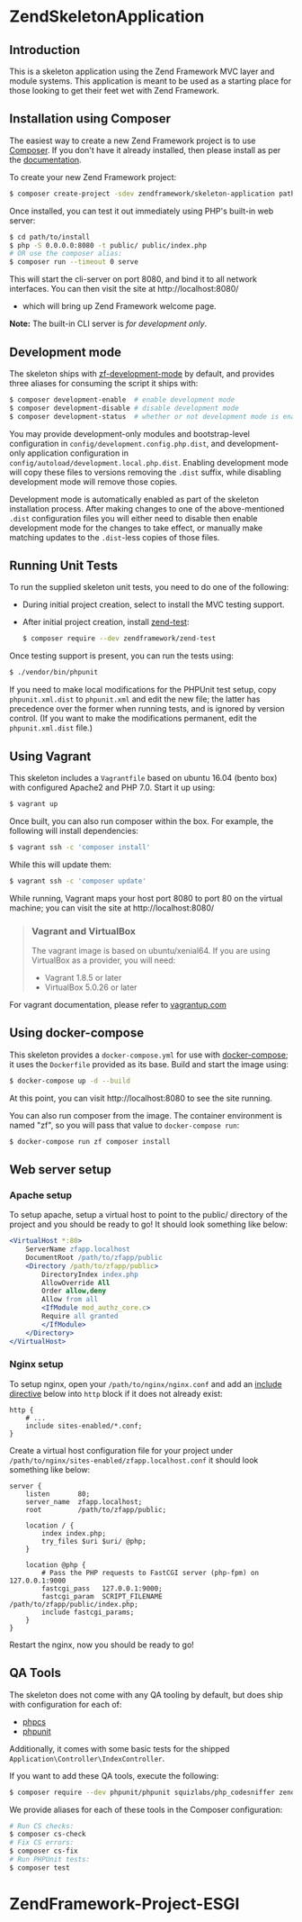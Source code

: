 # ZendSkeletonApplication

## Introduction

This is a skeleton application using the Zend Framework MVC layer and module
systems. This application is meant to be used as a starting place for those
looking to get their feet wet with Zend Framework.

## Installation using Composer

The easiest way to create a new Zend Framework project is to use
[Composer](https://getcomposer.org/).  If you don't have it already installed,
then please install as per the [documentation](https://getcomposer.org/doc/00-intro.md).

To create your new Zend Framework project:

```bash
$ composer create-project -sdev zendframework/skeleton-application path/to/install
```

Once installed, you can test it out immediately using PHP's built-in web server:

```bash
$ cd path/to/install
$ php -S 0.0.0.0:8080 -t public/ public/index.php
# OR use the composer alias:
$ composer run --timeout 0 serve
```

This will start the cli-server on port 8080, and bind it to all network
interfaces. You can then visit the site at http://localhost:8080/
- which will bring up Zend Framework welcome page.

**Note:** The built-in CLI server is *for development only*.

## Development mode

The skeleton ships with [zf-development-mode](https://github.com/zfcampus/zf-development-mode)
by default, and provides three aliases for consuming the script it ships with:

```bash
$ composer development-enable  # enable development mode
$ composer development-disable # disable development mode
$ composer development-status  # whether or not development mode is enabled
```

You may provide development-only modules and bootstrap-level configuration in
`config/development.config.php.dist`, and development-only application
configuration in `config/autoload/development.local.php.dist`. Enabling
development mode will copy these files to versions removing the `.dist` suffix,
while disabling development mode will remove those copies.

Development mode is automatically enabled as part of the skeleton installation process. 
After making changes to one of the above-mentioned `.dist` configuration files you will
either need to disable then enable development mode for the changes to take effect,
or manually make matching updates to the `.dist`-less copies of those files.

## Running Unit Tests

To run the supplied skeleton unit tests, you need to do one of the following:

- During initial project creation, select to install the MVC testing support.
- After initial project creation, install [zend-test](https://zendframework.github.io/zend-test/):

  ```bash
  $ composer require --dev zendframework/zend-test
  ```

Once testing support is present, you can run the tests using:

```bash
$ ./vendor/bin/phpunit
```

If you need to make local modifications for the PHPUnit test setup, copy
`phpunit.xml.dist` to `phpunit.xml` and edit the new file; the latter has
precedence over the former when running tests, and is ignored by version
control. (If you want to make the modifications permanent, edit the
`phpunit.xml.dist` file.)

## Using Vagrant

This skeleton includes a `Vagrantfile` based on ubuntu 16.04 (bento box)
with configured Apache2 and PHP 7.0. Start it up using:

```bash
$ vagrant up
```

Once built, you can also run composer within the box. For example, the following
will install dependencies:

```bash
$ vagrant ssh -c 'composer install'
```

While this will update them:

```bash
$ vagrant ssh -c 'composer update'
```

While running, Vagrant maps your host port 8080 to port 80 on the virtual
machine; you can visit the site at http://localhost:8080/

> ### Vagrant and VirtualBox
>
> The vagrant image is based on ubuntu/xenial64. If you are using VirtualBox as
> a provider, you will need:
>
> - Vagrant 1.8.5 or later
> - VirtualBox 5.0.26 or later

For vagrant documentation, please refer to [vagrantup.com](https://www.vagrantup.com/)

## Using docker-compose

This skeleton provides a `docker-compose.yml` for use with
[docker-compose](https://docs.docker.com/compose/); it
uses the `Dockerfile` provided as its base. Build and start the image using:

```bash
$ docker-compose up -d --build
```

At this point, you can visit http://localhost:8080 to see the site running.

You can also run composer from the image. The container environment is named
"zf", so you will pass that value to `docker-compose run`:

```bash
$ docker-compose run zf composer install
```

## Web server setup

### Apache setup

To setup apache, setup a virtual host to point to the public/ directory of the
project and you should be ready to go! It should look something like below:

```apache
<VirtualHost *:80>
    ServerName zfapp.localhost
    DocumentRoot /path/to/zfapp/public
    <Directory /path/to/zfapp/public>
        DirectoryIndex index.php
        AllowOverride All
        Order allow,deny
        Allow from all
        <IfModule mod_authz_core.c>
        Require all granted
        </IfModule>
    </Directory>
</VirtualHost>
```

### Nginx setup

To setup nginx, open your `/path/to/nginx/nginx.conf` and add an
[include directive](http://nginx.org/en/docs/ngx_core_module.html#include) below
into `http` block if it does not already exist:

```nginx
http {
    # ...
    include sites-enabled/*.conf;
}
```


Create a virtual host configuration file for your project under `/path/to/nginx/sites-enabled/zfapp.localhost.conf`
it should look something like below:

```nginx
server {
    listen       80;
    server_name  zfapp.localhost;
    root         /path/to/zfapp/public;

    location / {
        index index.php;
        try_files $uri $uri/ @php;
    }

    location @php {
        # Pass the PHP requests to FastCGI server (php-fpm) on 127.0.0.1:9000
        fastcgi_pass   127.0.0.1:9000;
        fastcgi_param  SCRIPT_FILENAME /path/to/zfapp/public/index.php;
        include fastcgi_params;
    }
}
```

Restart the nginx, now you should be ready to go!

## QA Tools

The skeleton does not come with any QA tooling by default, but does ship with
configuration for each of:

- [phpcs](https://github.com/squizlabs/php_codesniffer)
- [phpunit](https://phpunit.de)

Additionally, it comes with some basic tests for the shipped
`Application\Controller\IndexController`.

If you want to add these QA tools, execute the following:

```bash
$ composer require --dev phpunit/phpunit squizlabs/php_codesniffer zendframework/zend-test
```

We provide aliases for each of these tools in the Composer configuration:

```bash
# Run CS checks:
$ composer cs-check
# Fix CS errors:
$ composer cs-fix
# Run PHPUnit tests:
$ composer test
```
# ZendFramework-Project-ESGI
